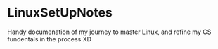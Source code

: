 # LinuxSetUpNotes
Handy documenation of my journey to master Linux, and refine my CS fundentals in the process XD
